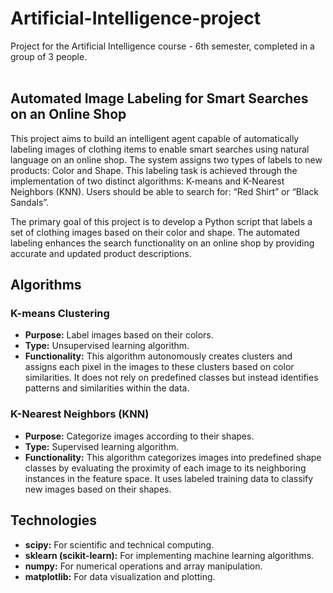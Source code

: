 # Artificial-Intelligence-project

Project for the Artificial Intelligence course - 6th semester, completed in a group of 3 people.
 <br />
 <br />

## Automated Image Labeling for Smart Searches on an Online Shop
This project aims to build an intelligent agent capable of automatically labeling images of clothing items to enable smart searches using natural language on an online shop. 
The system assigns two types of labels to new products: Color and Shape. This labeling task is achieved through the implementation of two distinct algorithms: K-means and K-Nearest Neighbors (KNN).
Users should be able to search for: “Red Shirt” or “Black Sandals”.

The primary goal of this project is to develop a Python script that labels a set of clothing images based on their color and shape. 
The automated labeling enhances the search functionality on an online shop by providing accurate and updated product descriptions.

## Algorithms
### K-means Clustering
* **Purpose:** Label images based on their colors.
* **Type:** Unsupervised learning algorithm.
* **Functionality:** This algorithm autonomously creates clusters and assigns each pixel in the images to these clusters based on color similarities. It does not rely on predefined classes but instead identifies patterns and similarities within the data.
  
### K-Nearest Neighbors (KNN)
* **Purpose:** Categorize images according to their shapes.
* **Type:** Supervised learning algorithm.
* **Functionality:** This algorithm categorizes images into predefined shape classes by evaluating the proximity of each image to its neighboring instances in the feature space. It uses labeled training data to classify new images based on their shapes.

## Technologies
* **scipy:** For scientific and technical computing.
* **sklearn (scikit-learn):** For implementing machine learning algorithms.
* **numpy:** For numerical operations and array manipulation.
* **matplotlib:** For data visualization and plotting.

